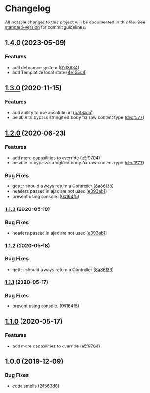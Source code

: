 # Changelog

All notable changes to this project will be documented in this file. See [standard-version](https://github.com/conventional-changelog/standard-version) for commit guidelines.

## [1.4.0](https://github.com/loopingz/redux-lz-controller/compare/v1.3.0...v1.4.0) (2023-05-09)


### Features

* add debounce system ([01d3634](https://github.com/loopingz/redux-lz-controller/commit/01d36347cdfb1127d2ec6d966056bd103356134c))
* add Templatize local state ([4e155d4](https://github.com/loopingz/redux-lz-controller/commit/4e155d432c4e8bcc56f3bb739d14d982365b6ad6))

## [1.3.0](https://github.com/loopingz/redux-lz-controller/compare/v1.1.3...v1.3.0) (2020-11-15)


### Features

* add ability to use absolute url ([ba13ac5](https://github.com/loopingz/redux-lz-controller/commit/ba13ac57de72d61a97f636c0b29ec32255f8084a))
* be able to bypass stringified body for raw content type ([decf577](https://github.com/loopingz/redux-lz-controller/commit/decf5771b59e8a1013fe5d0423d871a20174c4e8))

## [1.2.0](https://github.com/loopingz/redux-lz-controller/compare/v1.0.0...v1.2.0) (2020-06-23)


### Features

* add more capabilities to override ([e5f9704](https://github.com/loopingz/redux-lz-controller/commit/e5f9704b458991ba5859692b61faeecb2d27b319))
* be able to bypass stringified body for raw content type ([decf577](https://github.com/loopingz/redux-lz-controller/commit/decf5771b59e8a1013fe5d0423d871a20174c4e8))


### Bug Fixes

* getter should always return a Controller ([8a86f33](https://github.com/loopingz/redux-lz-controller/commit/8a86f33d8c84e4a8e868c74aedf6e64c13118a86))
* headers passed in ajax are not used ([e393ab1](https://github.com/loopingz/redux-lz-controller/commit/e393ab18be821bebca6c52f1033d76d51b358f88))
* prevent using console. ([04164f5](https://github.com/loopingz/redux-lz-controller/commit/04164f5c728d0059aaf72c9ceecbf88dd21db2f2))

### [1.1.3](https://github.com/loopingz/redux-lz-controller/compare/v1.1.2...v1.1.3) (2020-05-19)


### Bug Fixes

* headers passed in ajax are not used ([e393ab1](https://github.com/loopingz/redux-lz-controller/commit/e393ab18be821bebca6c52f1033d76d51b358f88))

### [1.1.2](https://github.com/loopingz/redux-lz-controller/compare/v1.1.1...v1.1.2) (2020-05-18)


### Bug Fixes

* getter should always return a Controller ([8a86f33](https://github.com/loopingz/redux-lz-controller/commit/8a86f33d8c84e4a8e868c74aedf6e64c13118a86))

### [1.1.1](https://github.com/loopingz/redux-lz-controller/compare/v1.1.0...v1.1.1) (2020-05-17)


### Bug Fixes

* prevent using console. ([04164f5](https://github.com/loopingz/redux-lz-controller/commit/04164f5c728d0059aaf72c9ceecbf88dd21db2f2))

## [1.1.0](https://github.com/loopingz/redux-lz-controller/compare/v1.0.0...v1.1.0) (2020-05-17)


### Features

* add more capabilities to override ([e5f9704](https://github.com/loopingz/redux-lz-controller/commit/e5f9704b458991ba5859692b61faeecb2d27b319))

## 1.0.0 (2019-12-09)


### Bug Fixes

* code smells ([28563d8](https://github.com/loopingz/redux-controller/commit/28563d80cb00b86fb2f35d04b296dab8bf92182b))
